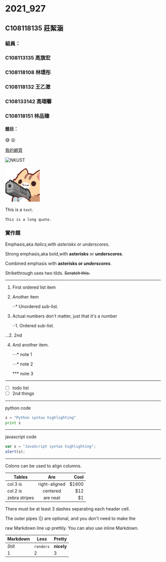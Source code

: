 # 2021_927

## C108118135 莊絜涵

### 組員：
### C108113135 高旗宏
### C108118108 林璟彤
### C108118132 王乙澂
### C108133142 高翊馨
### C108118151 林品臻

#### 題目：

😅 😮

[我的網頁](https://www.nkust.edu.tw/)

![NKUST](https://www.nkust.edu.tw/var/file/0/1000/img/513/182513897.png "高科大")

![nwe fig](catgun.png "貓貓槍")


This is a `text`.

`This is a long quote.`

### 實作題

Emphasis,aka *italics*,with *asterisks* or *underscores*.

Strong emphasis,aka bold,with **asterisks** or **underscores**. 

Combined emphasis with **asterisks or *underscores***. 

Strikethrough uses two tilds. ~~Scratch this.~~ 

---

1. First ordered list item
2. Another item

   ⋅⋅* Unordered sub-list. 
   
3. Actual numbers don't matter, just that it's a number

   ⋅⋅1. Ordered sub-list.
   
 ...2. 2nd
 
4. And another item.

   ⋅⋅⋅* note 1
   
   ⋅⋅⋅* note 2
   
   *** note 3

---

- [ ] todo list
- [ ] 2nd things

---

python code 

```python
s = "Python syntax highlighting"
print s
```

---

javascript code

```javascript
var s = "JavaScript syntax highlighting";
alert(s);
```

---

Colons can be used to align columns.

| Tables        | Are           | Cool  |
| ------------- |:-------------:| -----:|
| col 3 is      | right-aligned | $1600 |
| col 2 is      | centered      |   $12 |
| zebra stripes | are neat      |    $1 |

There must be at least 3 dashes separating each header cell.

The outer pipes (|) are optional, and you don't need to make the 

raw Markdown line up prettily. You can also use inline Markdown.

Markdown | Less | Pretty
--- | --- | ---
*Still* | `renders` | **nicely**
1 | 2 | 3
